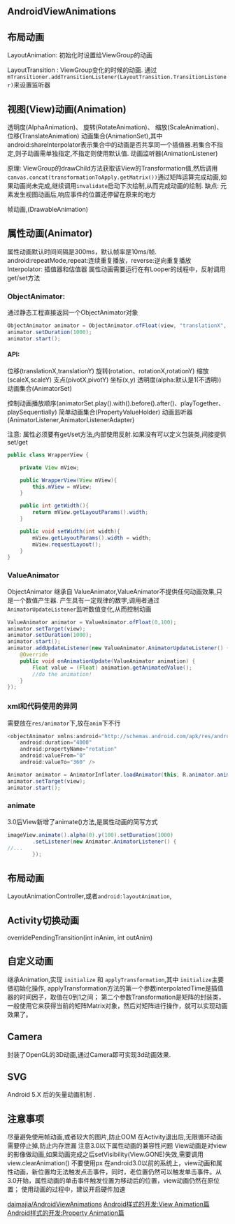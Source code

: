 
AndroidViewAnimations
---------
## 布局动画
LayoutAnimation: 初始化时设置给ViewGroup的动画

LayoutTransition : ViewGroup变化的时候的动画.
通过`mTransitioner.addTransitionListener(LayoutTransition.TransitionListener)`来设置监听器

## 视图(View)动画(Animation)

透明度(AlphaAnimation)、
旋转(RotateAnimation)、
缩放(ScaleAnimation)、
位移(TranslateAnimation)
动画集合(AnimationSet),其中android:shareInterpolator表示集合中的动画是否共享同一个插值器.若集合不指定,则子动画需单独指定,不指定则使用默认值.
动画监听器(AnimationListener)

原理: ViewGroup的drawChild方法获取该View的Transformation值,然后调用`canvas.concat(transformationToApply.getMatrix())`通过矩阵运算完成动画,如果动画尚未完成,继续调用`invalidate`启动下次绘制,从而完成动画的绘制.
缺点: 元素发生视图动画后,响应事件的位置还停留在原来的地方

帧动画,(DrawableAnimation)

## 属性动画(Animator)

属性动画默认时间间隔是300ms，默认帧率是10ms/帧.
android:repeatMode,repeat:连续重复播放，reverse:逆向重复播放
Interpolator: 插值器和估值器
属性动画需要运行在有Looper的线程中，反射调用get/set方法

### ObjectAnimator:
通过静态工程直接返回一个ObjectAnimator对象

```java
ObjectAnimator animator = ObjectAnimator.ofFloat(view, "translationX", 300);
animator.setDuration(1000);
animator.start();
```

#### API:

位移(translationX,translationY)
旋转(rotation、rotationX,rotationY)
缩放(scaleX,scaleY)
支点(pivotX,pivotY)
坐标(x,y)
透明度(alpha:默认是1(不透明))
动画集合(AnimatorSet)

控制动画播放顺序(animatorSet.play().with().before().after()、playTogether、playSequentially)
简单动画集合(PropertyValueHolder)
动画监听器(AnimatorListener,AnimatorListenerAdapter)

注意: 属性必须要有get/set方法,内部使用反射.如果没有可以定义包装类,间接提供set/get

```java
public class WrapperView {

    private View mView;

    public WrapperView(View mView){
        this.mView = mView;
    }

    public int getWidth(){
        return mView.getLayoutParams().width;
    }

    public void setWidth(int width){
        mView.getLayoutParams().width = width;
        mView.requestLayout();
    }
}
```

### ValueAnimator

ObjectAnimator 继承自 ValueAnimator,ValueAnimator不提供任何动画效果,只是一个数值产生器.
产生具有一定规律的数字,调用者通过`AnimatorUpdateListener`监听数值变化,从而控制动画

```java
ValueAnimator animator = ValueAnimator.ofFloat(0,100);
animator.setTarget(view);
animator.setDuration(1000);
animator.start();
animator.addUpdateListener(new ValueAnimator.AnimatorUpdateListener() {
    @Override
    public void onAnimationUpdate(ValueAnimator animation) {
        Float value = (Float) animation.getAnimatedValue();
        //do the animation!
    }
});
```

### xml和代码使用的异同

需要放在`res/animator`下,放在`anim`下不行

```java
<objectAnimator xmlns:android="http://schemas.android.com/apk/res/android"
    android:duration="4000"
    android:propertyName="rotation"
    android:valueFrom="0"
    android:valueTo="360" />

Animator animator = AnimatorInflater.loadAnimator(this, R.animator.animator_rotation);
animator.setTarget(view);
animator.start();
```

### animate

3.0后View新增了animate()方法,是属性动画的简写方式

```java
imageView.animate().alpha(0).y(100).setDuration(1000)
        .setListener(new Animator.AnimatorListener() {
//...
        });
```

## 布局动画

LayoutAnimationController,或者`android:layoutAnimation`,

## Activity切换动画

overridePendingTransition(int inAnim, int outAnim)

## 自定义动画

继承Animation,实现 `initialize` 和 `applyTransformation`,其中 `initialize`主要做初始化操作,
applyTransformation方法的第一个参数interpolatedTime是插值器的时间因子，取值在0到1之间；
第二个参数Transformation是矩阵的封装类，一般使用它来获得当前的矩阵Matrix对象，然后对矩阵进行操作，就可以实现动画效果了。

## Camera

封装了OpenGL的3D动画,通过Camera即可实现3d动画效果.

## SVG

Android 5.X 后的矢量动画机制 .

## 注意事项

尽量避免使用帧动画,或者较大的图片,防止OOM
在Activity退出后,无限循环动画需要停止掉,防止内存泄漏
注意3.0以下属性动画的兼容性问题
View动画是对view的影像做动画,如果动画完成之后setVisibility(View.GONE)失效,需要调用view.clearAnimation()
不要使用px
在android3.0以前的系统上，view动画和属性动画，新位置均无法触发点击事件，同时，老位置仍然可以触发单击事件。从3.0开始，属性动画的单击事件触发位置为移动后的位置，view动画仍然在原位置；
使用动画的过程中，建议开启硬件加速

[daimajia/AndroidViewAnimations](https://github.com/daimajia/AndroidViewAnimations)
[Android样式的开发:View Animation篇](http://keeganlee.me/post/android/20151003)
[Android样式的开发:Property Animation篇](http://keeganlee.me/post/android/20151026)
